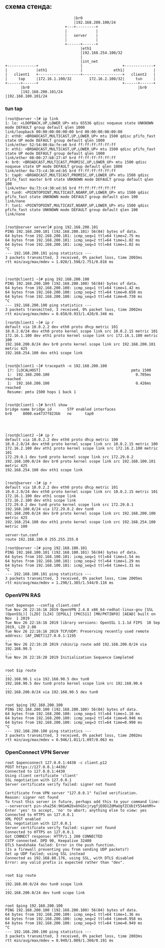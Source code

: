 ## схема стенда:


                                   |br0
                                   |192.168.200.100/24
                               +---+---------+
                               |             |
                               |   server    |
                               |             |
                               +------+------+
                                      |eth1
                                      |192.168.254.100/32
                                      |
                                      |int_net
    +-------------+                   |                  +-------------+
    |             |eth1               |              eth1|             |
    |   client1   +-------------------+------------------+   client2   |
    |     tap     |172.16.1.100/32        172.16.2.100/32|     tun     |
    +------+------+                                      +------+------+
           |br0                                                 |br0
           |192.168.200.101/24                                  |192.168.100.101/24

### tun tap

    [root@server ~]# ip link
    1: lo: <LOOPBACK,UP,LOWER_UP> mtu 65536 qdisc noqueue state UNKNOWN mode DEFAULT group default qlen 1000
	link/loopback 00:00:00:00:00:00 brd 00:00:00:00:00:00
    2: eth0: <BROADCAST,MULTICAST,UP,LOWER_UP> mtu 1500 qdisc pfifo_fast state UP mode DEFAULT group default qlen 1000
	link/ether 52:54:00:8a:fe:e6 brd ff:ff:ff:ff:ff:ff
    3: eth1: <BROADCAST,MULTICAST,UP,LOWER_UP> mtu 1500 qdisc pfifo_fast state UP mode DEFAULT group default qlen 1000
	link/ether 08:00:27:b8:27:4f brd ff:ff:ff:ff:ff:ff
    4: br0: <BROADCAST,MULTICAST,PROMISC,UP,LOWER_UP> mtu 1500 qdisc noqueue state UP mode DEFAULT group default qlen 1000
	link/ether 0a:73:c4:30:ed:b5 brd ff:ff:ff:ff:ff:ff
    5: tap0: <BROADCAST,MULTICAST,PROMISC,UP,LOWER_UP> mtu 1500 qdisc pfifo_fast master br0 state UNKNOWN mode DEFAULT group default qlen 100
	link/ether 0a:73:c4:30:ed:b5 brd ff:ff:ff:ff:ff:ff
    6: tun0: <POINTOPOINT,MULTICAST,NOARP,UP,LOWER_UP> mtu 1500 qdisc pfifo_fast state UNKNOWN mode DEFAULT group default qlen 100
	link/none 
    7: tun1: <POINTOPOINT,MULTICAST,NOARP,UP,LOWER_UP> mtu 1500 qdisc pfifo_fast state UNKNOWN mode DEFAULT group default qlen 100
	link/none


    [root@server server]# ping 192.168.200.101
    PING 192.168.200.101 (192.168.200.101) 56(84) bytes of data.
    64 bytes from 192.168.200.101: icmp_seq=1 ttl=64 time=2.75 ms
    64 bytes from 192.168.200.101: icmp_seq=2 ttl=64 time=1.02 ms
    64 bytes from 192.168.200.101: icmp_seq=3 ttl=64 time=1.02 ms
    ^C
    --- 192.168.200.101 ping statistics ---
    3 packets transmitted, 3 received, 0% packet loss, time 2003ms
    rtt min/avg/max/mdev = 1.020/1.598/2.751/0.816 ms



    [root@client1 ~]# ping 192.168.200.100
    PING 192.168.200.100 (192.168.200.100) 56(84) bytes of data.
    64 bytes from 192.168.200.100: icmp_seq=1 ttl=64 time=1.42 ms
    64 bytes from 192.168.200.100: icmp_seq=2 ttl=64 time=0.650 ms
    64 bytes from 192.168.200.100: icmp_seq=3 ttl=64 time=0.730 ms
    ^C
    --- 192.168.200.100 ping statistics ---
    3 packets transmitted, 3 received, 0% packet loss, time 2002ms
    rtt min/avg/max/mdev = 0.650/0.933/1.420/0.346 ms

    [root@client1 ~]# ip r
    default via 10.0.2.2 dev eth0 proto dhcp metric 101 
    10.0.2.0/24 dev eth0 proto kernel scope link src 10.0.2.15 metric 101 
    172.16.1.100 dev eth1 proto kernel scope link src 172.16.1.100 metric 100 
    192.168.200.0/24 dev br0 proto kernel scope link src 192.168.200.101 metric 425 
    192.168.254.100 dev eth1 scope link 


    [root@client1 ~]# tracepath -n 192.168.200.100
     1?: [LOCALHOST]                                         pmtu 1500
     1:  192.168.200.100                                       0.705ms reached
     1:  192.168.200.100                                       0.426ms reached
	 Resume: pmtu 1500 hops 1 back 1 


    [root@client1 ~]# brctl show
    bridge name	bridge id		STP enabled	interfaces
    br0		8000.ea4737f823bb	no		tap0




    [root@client2 ~]# ip r
    default via 10.0.2.2 dev eth0 proto dhcp metric 100 
    10.0.2.0/24 dev eth0 proto kernel scope link src 10.0.2.15 metric 100 
    172.16.2.100 dev eth1 proto kernel scope link src 172.16.2.100 metric 101 
    172.29.0.1 dev tun0 proto kernel scope link src 172.29.0.2 
    192.168.100.0/24 dev br0 proto kernel scope link src 192.168.100.101 metric 425 
    192.168.254.100 dev eth1 scope link 


    [root@server ~]# ip r
    default via 10.0.2.2 dev eth0 proto dhcp metric 101 
    10.0.2.0/24 dev eth0 proto kernel scope link src 10.0.2.15 metric 101 
    172.16.1.100 dev eth1 scope link 
    172.16.2.100 dev eth1 scope link 
    172.29.0.2 dev tun0 proto kernel scope link src 172.29.0.1 
    192.168.100.0/24 via 172.29.0.2 dev tun0 
    192.168.200.0/24 dev br0 proto kernel scope link src 192.168.200.100 metric 425 
    192.168.254.100 dev eth1 proto kernel scope link src 192.168.254.100 metric 100

    server-tun.conf
    route 192.168.100.0 255.255.255.0

    [root@server ~]# ping 192.168.100.101
    PING 192.168.100.101 (192.168.100.101) 56(84) bytes of data.
    64 bytes from 192.168.100.101: icmp_seq=1 ttl=64 time=1.54 ms
    64 bytes from 192.168.100.101: icmp_seq=2 ttl=64 time=1.29 ms
    64 bytes from 192.168.100.101: icmp_seq=3 ttl=64 time=1.31 ms
    ^C
    --- 192.168.100.101 ping statistics ---
    3 packets transmitted, 3 received, 0% packet loss, time 2005ms
    rtt min/avg/max/mdev = 1.298/1.385/1.544/0.116 ms

### OpenVPN RAS

    root $openvpn --config client.conf
    Tue Nov 26 22:16:16 2019 OpenVPN 2.4.8 x86_64-redhat-linux-gnu [SSL (OpenSSL)] [LZO] [LZ4] [EPOLL] [PKCS11] [MH/PKTINFO] [AEAD] built on Nov  1 2019
    Tue Nov 26 22:16:16 2019 library versions: OpenSSL 1.1.1d FIPS  10 Sep 2019, LZO 2.08
    Tue Nov 26 22:16:16 2019 TCP/UDP: Preserving recently used remote address: [AF_INET]127.0.0.1:1195
    ...
    Tue Nov 26 22:16:20 2019 /sbin/ip route add 192.168.200.0/24 via 192.168.90.5
    ...
    Tue Nov 26 22:16:20 2019 Initialization Sequence Completed


    root $ip route
    ...
    192.168.90.1 via 192.168.90.5 dev tun0 
    192.168.90.5 dev tun0 proto kernel scope link src 192.168.90.6 
    ...
    192.168.200.0/24 via 192.168.90.5 dev tun0


    root $ping 192.168.200.100
    PING 192.168.200.100 (192.168.200.100) 56(84) bytes of data.
    64 bytes from 192.168.200.100: icmp_seq=1 ttl=64 time=1.10 ms
    64 bytes from 192.168.200.100: icmp_seq=2 ttl=64 time=0.946 ms
    64 bytes from 192.168.200.100: icmp_seq=3 ttl=64 time=0.990 ms
    ^C
    --- 192.168.200.100 ping statistics ---
    3 packets transmitted, 3 received, 0% packet loss, time 2002ms
    rtt min/avg/max/mdev = 0.946/1.011/1.097/0.063 ms


### OpenConnect VPN Server

    root $openconnect 127.0.0.1:4430 -c client.p12 
    POST https://127.0.0.1:4430/
    Connected to 127.0.0.1:4430
    Using client certificate 'client'
    SSL negotiation with 127.0.0.1
    Server certificate verify failed: signer not found

    Certificate from VPN server "127.0.0.1" failed verification.
    Reason: signer not found
    To trust this server in future, perhaps add this to your command line:
    --servercert pin-sha256:9H1mN2bvbhGScjrygfjEOD1ZdMaUgfZCUb1Y554ehMY=
    Enter 'yes' to accept, 'no' to abort; anything else to view: yes
    Connected to HTTPS on 127.0.0.1
    XML POST enabled
    SSL negotiation with 127.0.0.1
    Server certificate verify failed: signer not found
    Connected to HTTPS on 127.0.0.1
    Got CONNECT response: HTTP/1.1 200 CONNECTED
    CSTP connected. DPD 90, Keepalive 32400
    DTLS handshake failed: Error in the push function.
    (Is a firewall preventing you from sending UDP packets?)
    Set up UDP failed; using SSL instead
    Connected as 192.168.80.176, using SSL, with DTLS disabled
    Error: any valid prefix is expected rather than "dev".


    root $ip route
    ...
    192.168.80.0/24 dev tun0 scope link 
    ...
    192.168.200.0/24 dev tun0 scope link 


    root $ping 192.168.200.100
    PING 192.168.200.100 (192.168.200.100) 56(84) bytes of data.
    64 bytes from 192.168.200.100: icmp_seq=1 ttl=64 time=1.36 ms
    64 bytes from 192.168.200.100: icmp_seq=2 ttl=64 time=0.958 ms
    64 bytes from 192.168.200.100: icmp_seq=3 ttl=64 time=0.949 ms
    ^C
    --- 192.168.200.100 ping statistics ---
    3 packets transmitted, 3 received, 0% packet loss, time 2003ms
    rtt min/avg/max/mdev = 0.949/1.089/1.360/0.191 ms
